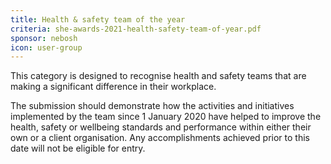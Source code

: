 ```yaml
---
title: Health & safety team of the year
criteria: she-awards-2021-health-safety-team-of-year.pdf
sponsor: nebosh
icon: user-group
---
```

This category is designed to recognise health and safety teams that are making a significant difference in their workplace. 

The submission should demonstrate how the activities and initiatives implemented by the team since 1 January 2020 have helped to improve the health, safety or wellbeing standards and performance within either their own or a client organisation. Any accomplishments achieved prior to this date will not be eligible for entry.